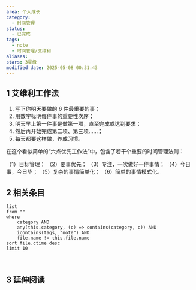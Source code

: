```yaml
---
area: 个人成长
category:
  - 时间管理
status:
  - 已完成
tags:
  - note
  - 时间管理/艾维利
aliases: 
stars: 3星级
modified date: 2025-05-08 00:31:43
---
```

## 1 艾维利工作法

1. 写下你明天要做的 6 件最重要的事；
2. 用数字标明每件事的重要性次序；
3. 明天早上第一件事是做第一项，直至完成或达到要求；
4. 然后再开始完成第二项、第三项……；
5. 每天都要这样做，养成习惯。

在这个看似简单的“六点优先工作法”中，包含了若干个重要的时间管理法则：

（1）目标管理；
（2）要事优先；
（3）专注，一次做好一件事情；
（4）今日事，今日毕；
（5）复杂的事情简单化；
（6）简单的事情模式化。

## 2 相关条目
```dataview
list
from ""
where 
    category AND
    any(this.category, (c) => contains(category, c)) AND
    icontains(tags, "note") AND
    file.name != this.file.name
sort file.ctime desc
limit 10
```
‍
## 3 延伸阅读
